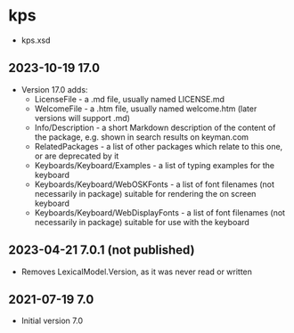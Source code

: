 # kps

* kps.xsd

## 2023-10-19 17.0
* Version 17.0 adds:
  - LicenseFile - a .md file, usually named LICENSE.md
  - WelcomeFile - a .htm file, usually named welcome.htm (later versions will support .md)
  - Info/Description - a short Markdown description of the content of the package, e.g. shown in search results on keyman.com
  - RelatedPackages - a list of other packages which relate to this one, or are deprecated by it
  - Keyboards/Keyboard/Examples - a list of typing examples for the keyboard
  - Keyboards/Keyboard/WebOSKFonts - a list of font filenames (not necessarily in package) suitable for rendering the on screen keyboard
  - Keyboards/Keyboard/WebDisplayFonts - a list of font filenames (not necessarily in package) suitable for use with the keyboard

## 2023-04-21 7.0.1 (not published)
* Removes LexicalModel.Version, as it was never read or written

## 2021-07-19 7.0
* Initial version 7.0
